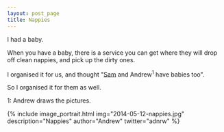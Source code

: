 ```yaml
---
layout: post_page
title: Nappies
---
```


I had a baby.

When you have a baby, there is a service you can get where they will drop off clean nappies, and pick up the dirty ones.

I organised it for us, and thought "<a href="https://twitter.com/YouSaySam">Sam</a> and Andrew<sup>1</sup> have babies too".

So I organised it for them as well.

1: Andrew draws the pictures.

{% include image_portrait.html img="2014-05-12-nappies.jpg" description="Nappies" author="Andrew" twitter="adnrw" %}



